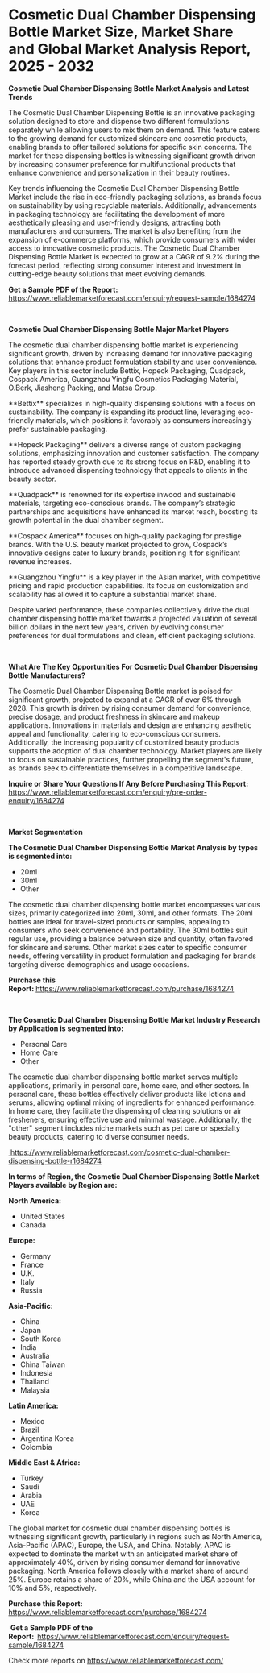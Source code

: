 <p><h1>Cosmetic Dual Chamber Dispensing Bottle Market Size, Market Share and Global Market Analysis Report, 2025 - 2032</h1></p><p><strong>Cosmetic Dual Chamber Dispensing Bottle Market Analysis and Latest Trends</strong></p>
<p><p>The Cosmetic Dual Chamber Dispensing Bottle is an innovative packaging solution designed to store and dispense two different formulations separately while allowing users to mix them on demand. This feature caters to the growing demand for customized skincare and cosmetic products, enabling brands to offer tailored solutions for specific skin concerns. The market for these dispensing bottles is witnessing significant growth driven by increasing consumer preference for multifunctional products that enhance convenience and personalization in their beauty routines.</p><p>Key trends influencing the Cosmetic Dual Chamber Dispensing Bottle Market include the rise in eco-friendly packaging solutions, as brands focus on sustainability by using recyclable materials. Additionally, advancements in packaging technology are facilitating the development of more aesthetically pleasing and user-friendly designs, attracting both manufacturers and consumers. The market is also benefiting from the expansion of e-commerce platforms, which provide consumers with wider access to innovative cosmetic products. The Cosmetic Dual Chamber Dispensing Bottle Market is expected to grow at a CAGR of 9.2% during the forecast period, reflecting strong consumer interest and investment in cutting-edge beauty solutions that meet evolving demands.</p></p>
<p><strong>Get a Sample PDF of the Report:&nbsp;</strong> <a href="https://www.reliablemarketforecast.com/enquiry/request-sample/1684274?utm_campaign=3512&utm_medium=2&utm_source=Github&utm_content=ia&utm_term=26032025&utm_id=cosmetic-dual-chamber-dispensing-bottle">https://www.reliablemarketforecast.com/enquiry/request-sample/1684274</a></p>
<p>&nbsp;</p>
<p><strong>Cosmetic Dual Chamber Dispensing Bottle Major Market Players</strong></p>
<p><p>The cosmetic dual chamber dispensing bottle market is experiencing significant growth, driven by increasing demand for innovative packaging solutions that enhance product formulation stability and user convenience. Key players in this sector include Bettix, Hopeck Packaging, Quadpack, Cospack America, Guangzhou Yingfu Cosmetics Packaging Material, O.Berk, Jiasheng Packing, and Matsa Group.</p><p>**Bettix** specializes in high-quality dispensing solutions with a focus on sustainability. The company is expanding its product line, leveraging eco-friendly materials, which positions it favorably as consumers increasingly prefer sustainable packaging. </p><p>**Hopeck Packaging** delivers a diverse range of custom packaging solutions, emphasizing innovation and customer satisfaction. The company has reported steady growth due to its strong focus on R&D, enabling it to introduce advanced dispensing technology that appeals to clients in the beauty sector.</p><p>**Quadpack** is renowned for its expertise inwood and sustainable materials, targeting eco-conscious brands. The company’s strategic partnerships and acquisitions have enhanced its market reach, boosting its growth potential in the dual chamber segment.</p><p>**Cospack America** focuses on high-quality packaging for prestige brands. With the U.S. beauty market projected to grow, Cospack’s innovative designs cater to luxury brands, positioning it for significant revenue increases.</p><p>**Guangzhou Yingfu** is a key player in the Asian market, with competitive pricing and rapid production capabilities. Its focus on customization and scalability has allowed it to capture a substantial market share.</p><p>Despite varied performance, these companies collectively drive the dual chamber dispensing bottle market towards a projected valuation of several billion dollars in the next few years, driven by evolving consumer preferences for dual formulations and clean, efficient packaging solutions.</p></p>
<p>&nbsp;</p>
<p><strong>What Are The Key Opportunities For Cosmetic Dual Chamber Dispensing Bottle Manufacturers?</strong></p>
<p><p>The Cosmetic Dual Chamber Dispensing Bottle market is poised for significant growth, projected to expand at a CAGR of over 6% through 2028. This growth is driven by rising consumer demand for convenience, precise dosage, and product freshness in skincare and makeup applications. Innovations in materials and design are enhancing aesthetic appeal and functionality, catering to eco-conscious consumers. Additionally, the increasing popularity of customized beauty products supports the adoption of dual chamber technology. Market players are likely to focus on sustainable practices, further propelling the segment's future, as brands seek to differentiate themselves in a competitive landscape.</p></p>
<p><strong>Inquire or Share Your Questions If Any Before Purchasing This Report:</strong> <a href="https://www.reliablemarketforecast.com/enquiry/pre-order-enquiry/1684274?utm_campaign=3512&utm_medium=2&utm_source=Github&utm_content=ia&utm_term=26032025&utm_id=cosmetic-dual-chamber-dispensing-bottle">https://www.reliablemarketforecast.com/enquiry/pre-order-enquiry/1684274</a></p>
<p>&nbsp;</p>
<p><strong>Market Segmentation</strong></p>
<p><strong>The Cosmetic Dual Chamber Dispensing Bottle Market Analysis by types is segmented into:</strong></p>
<p><ul><li>20ml</li><li>30ml</li><li>Other</li></ul></p>
<p><p>The cosmetic dual chamber dispensing bottle market encompasses various sizes, primarily categorized into 20ml, 30ml, and other formats. The 20ml bottles are ideal for travel-sized products or samples, appealing to consumers who seek convenience and portability. The 30ml bottles suit regular use, providing a balance between size and quantity, often favored for skincare and serums. Other market sizes cater to specific consumer needs, offering versatility in product formulation and packaging for brands targeting diverse demographics and usage occasions.</p></p>
<p><strong>Purchase this Report:&nbsp;</strong><a href="https://www.reliablemarketforecast.com/purchase/1684274?utm_campaign=3512&utm_medium=2&utm_source=Github&utm_content=ia&utm_term=26032025&utm_id=cosmetic-dual-chamber-dispensing-bottle">https://www.reliablemarketforecast.com/purchase/1684274</a></p>
<p>&nbsp;</p>
<p><strong>The Cosmetic Dual Chamber Dispensing Bottle Market Industry Research by Application is segmented into:</strong></p>
<p><ul><li>Personal Care</li><li>Home Care</li><li>Other</li></ul></p>
<p><p>The cosmetic dual chamber dispensing bottle market serves multiple applications, primarily in personal care, home care, and other sectors. In personal care, these bottles effectively deliver products like lotions and serums, allowing optimal mixing of ingredients for enhanced performance. In home care, they facilitate the dispensing of cleaning solutions or air fresheners, ensuring effective use and minimal wastage. Additionally, the "other" segment includes niche markets such as pet care or specialty beauty products, catering to diverse consumer needs.</p></p>
<p><a href="https://www.reliablemarketforecast.com/cosmetic-dual-chamber-dispensing-bottle-r1684274?utm_campaign=3512&utm_medium=2&utm_source=Github&utm_content=ia&utm_term=26032025&utm_id=cosmetic-dual-chamber-dispensing-bottle">&nbsp;https://www.reliablemarketforecast.com/cosmetic-dual-chamber-dispensing-bottle-r1684274</a></p>
<p><strong>In terms of Region, the Cosmetic Dual Chamber Dispensing Bottle Market Players available by Region are:</strong></p>
<p>
    <p> <strong> North America: </strong>
        <ul>
            <li>United States</li>
            <li>Canada</li>
        </ul>
        </p> 
    <p> <strong> Europe: </strong>
        <ul>
            <li>Germany</li>
            <li>France</li>
            <li>U.K.</li>
            <li>Italy</li>
            <li>Russia</li>
        </ul>
        </p> 
    <p> <strong> Asia-Pacific: </strong>
        <ul>
            <li>China</li>
            <li>Japan</li>
            <li>South Korea</li>
            <li>India</li>
            <li>Australia</li>
            <li>China Taiwan</li>
            <li>Indonesia</li>
            <li>Thailand</li>
            <li>Malaysia</li>
        </ul>
        </p> 
    <p> <strong> Latin America: </strong>
        <ul>
            <li>Mexico</li>
            <li>Brazil</li>
            <li>Argentina Korea</li>
            <li>Colombia</li>
        </ul>
        </p> 
    <p> <strong> Middle East & Africa: </strong>
        <ul>
            <li>Turkey</li>
            <li>Saudi</li>
            <li>Arabia</li>
            <li>UAE</li>
            <li>Korea</li>
        </ul>
    </p>
    </p>
<p><p>The global market for cosmetic dual chamber dispensing bottles is witnessing significant growth, particularly in regions such as North America, Asia-Pacific (APAC), Europe, the USA, and China. Notably, APAC is expected to dominate the market with an anticipated market share of approximately 40%, driven by rising consumer demand for innovative packaging. North America follows closely with a market share of around 25%. Europe retains a share of 20%, while China and the USA account for 10% and 5%, respectively.</p></p>
<p><strong>Purchase this Report: </strong><a href="https://www.reliablemarketforecast.com/purchase/1684274?utm_campaign=3512&utm_medium=2&utm_source=Github&utm_content=ia&utm_term=26032025&utm_id=cosmetic-dual-chamber-dispensing-bottle">https://www.reliablemarketforecast.com/purchase/1684274</a></p>
<p>&nbsp;<strong>Get a Sample PDF of the Report:&nbsp;&nbsp;</strong><a href="https://www.reliablemarketforecast.com/enquiry/request-sample/1684274?utm_campaign=3512&utm_medium=2&utm_source=Github&utm_content=ia&utm_term=26032025&utm_id=cosmetic-dual-chamber-dispensing-bottle">https://www.reliablemarketforecast.com/enquiry/request-sample/1684274</a></p>
<p><strong></strong></p>
<p>Check more reports on <a href="https://www.reliablemarketforecast.com/?utm_campaign=3512&utm_medium=2&utm_source=Github&utm_content=ia&utm_term=26032025&utm_id=cosmetic-dual-chamber-dispensing-bottle">https://www.reliablemarketforecast.com/</a></p>
